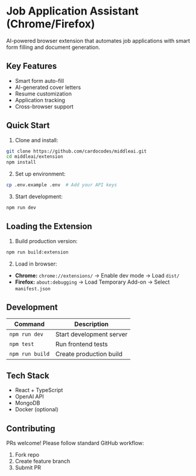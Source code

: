 # Job Application Assistant (Chrome/Firefox)

AI-powered browser extension that automates job applications with smart form filling and document generation.

## Key Features

- Smart form auto-fill
- AI-generated cover letters
- Resume customization
- Application tracking
- Cross-browser support

## Quick Start

1. Clone and install:
```bash
git clone https://github.com/cardocodes/middleai.git
cd middleai/extension
npm install
```

2. Set up environment:
```bash
cp .env.example .env  # Add your API keys
```

3. Start development:
```bash
npm run dev
```

## Loading the Extension

1. Build production version:
```bash
npm run build:extension
```

2. Load in browser:
- **Chrome:** `chrome://extensions/` → Enable dev mode → Load `dist/`
- **Firefox:** `about:debugging` → Load Temporary Add-on → Select `manifest.json`

## Development

| Command               | Description                  |
|-----------------------|------------------------------|
| `npm run dev`         | Start development server     |
| `npm test`            | Run frontend tests           |
| `npm run build`       | Create production build      |

## Tech Stack

- React + TypeScript
- OpenAI API
- MongoDB
- Docker (optional)

## Contributing

PRs welcome! Please follow standard GitHub workflow:
1. Fork repo
2. Create feature branch
3. Submit PR
